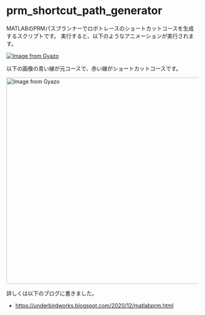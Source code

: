 # prm_shortcut_path_generator

MATLABのPRMパスプランナーでロボトレースのショートカットコースを生成するスクリプトです。
実行すると、以下のようなアニメーションが実行されます。

[![Image from Gyazo](https://i.gyazo.com/d68ebe564e3b94f25272a3c0a536f272.gif)](https://gyazo.com/d68ebe564e3b94f25272a3c0a536f272)

以下の画像の青い線が元コースで、赤い線がショートカットコースです。

<a href="https://gyazo.com/57090e80a3563e3f40b5ec9598f22ee0"><img src="https://i.gyazo.com/57090e80a3563e3f40b5ec9598f22ee0.png" alt="Image from Gyazo" width="540"/></a>

詳しくは以下のブログに書きました。
- https://underbirdworks.blogspot.com/2020/12/matlabprm.html
